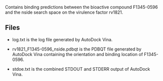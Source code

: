 Contains binding predictions between the bioactive compound F1345-0596 and the nside search space on the virulence factor rv1821.

## Files

- log.txt is the log file generated by AutoDock Vina.

- rv1821_F1345-0596_nside.pdbqt is the PDBQT file generated by AutoDock Vina containing the orientation and binding location of F1345-0596.

- stdoe.txt is the combined STDOUT and STDERR output of AutoDock Vina.

